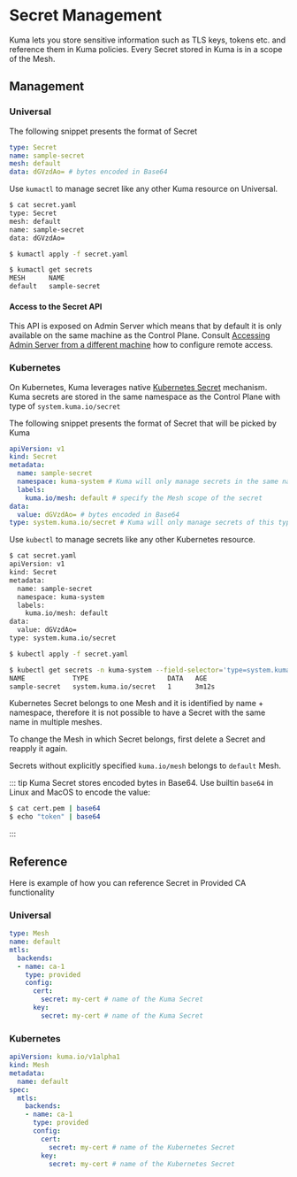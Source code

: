 # Secret Management

Kuma lets you store sensitive information such as TLS keys, tokens etc. and reference them in Kuma policies.
Every Secret stored in Kuma is in a scope of the Mesh.

## Management

### Universal

The following snippet presents the format of Secret

```yaml
type: Secret
name: sample-secret
mesh: default
data: dGVzdAo= # bytes encoded in Base64
```

Use `kumactl` to manage secret like any other Kuma resource on Universal.

```sh
$ cat secret.yaml
type: Secret
mesh: default
name: sample-secret
data: dGVzdAo=

$ kumactl apply -f secret.yaml

$ kumactl get secrets
MESH      NAME
default   sample-secret 
```

#### Access to the Secret API

This API is exposed on Admin Server which means that by default it is only available on the same machine as the Control Plane.
Consult [Accessing Admin Server from a different machine](security/#accessing-admin-server-from-a-different-machine) how to configure remote access.

### Kubernetes

On Kubernetes, Kuma leverages native [Kubernetes Secret](https://kubernetes.io/docs/concepts/configuration/secret/) mechanism.
Kuma secrets are stored in the same namespace as the Control Plane with type of `system.kuma.io/secret`

The following snippet presents the format of Secret that will be picked by Kuma

```yaml
apiVersion: v1
kind: Secret
metadata:
  name: sample-secret
  namespace: kuma-system # Kuma will only manage secrets in the same namespace as the CP
  labels:
    kuma.io/mesh: default # specify the Mesh scope of the secret 
data:
  value: dGVzdAo= # bytes encoded in Base64
type: system.kuma.io/secret # Kuma will only manage secrets of this type
```

Use `kubectl` to manage secrets like any other Kubernetes resource.

```sh
$ cat secret.yaml
apiVersion: v1
kind: Secret
metadata:
  name: sample-secret
  namespace: kuma-system
  labels:
    kuma.io/mesh: default 
data:
  value: dGVzdAo=
type: system.kuma.io/secret

$ kubectl apply -f secret.yaml

$ kubectl get secrets -n kuma-system --field-selector='type=system.kuma.io/secret'
NAME            TYPE                    DATA   AGE
sample-secret   system.kuma.io/secret   1      3m12s
```

Kubernetes Secret belongs to one Mesh and it is identified by name + namespace, therefore it is not possible to have a Secret with the same name in multiple meshes.

To change the Mesh in which Secret belongs, first delete a Secret and reapply it again. 

Secrets without explicitly specified `kuma.io/mesh` belongs to `default` Mesh. 

::: tip
Kuma Secret stores encoded bytes in Base64. Use builtin `base64` in Linux and MacOS to encode the value:
```sh
$ cat cert.pem | base64
$ echo "token" | base64
```
:::

## Reference

Here is example of how you can reference Secret in Provided CA functionality

### Universal

```yaml
type: Mesh
name: default
mtls:
  backends:
  - name: ca-1
    type: provided
    config:
      cert:
        secret: my-cert # name of the Kuma Secret
      key:
        secret: my-cert # name of the Kuma Secret
```

### Kubernetes

```yaml
apiVersion: kuma.io/v1alpha1
kind: Mesh
metadata:
  name: default
spec:
  mtls:
    backends:
    - name: ca-1
      type: provided
      config:
        cert:
          secret: my-cert # name of the Kubernetes Secret
        key:
          secret: my-cert # name of the Kubernetes Secret   
```

